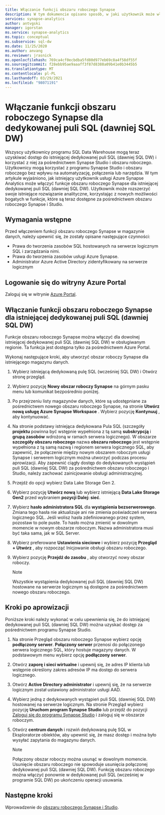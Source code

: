 ```yaml
---
title: Włączanie funkcji obszaru roboczego Synapse
description: W tym dokumencie opisano sposób, w jaki użytkownik może włączyć funkcje obszaru roboczego Synapse w istniejącej dedykowanej puli SQL (dawniej SQL DW).
services: synapse-analytics
author: antvgski
manager: igorstan
ms.service: synapse-analytics
ms.topic: conceptual
ms.subservice: sql-dw
ms.date: 11/25/2020
ms.author: anvang
ms.reviewer: jrasnick
ms.openlocfilehash: 769ca4cf0ecbdba5fd80d977eb69c8a4f58df55f
ms.sourcegitcommit: f28ebb95ae9aaaff3f87d8388a09b41e0b3445b5
ms.translationtype: MT
ms.contentlocale: pl-PL
ms.lasthandoff: 03/29/2021
ms.locfileid: "98071191"
---
```

# <a name="enabling-synapse-workspace-features-for-a-dedicated-sql-pool-formerly-sql-dw"></a>Włączanie funkcji obszaru roboczego Synapse dla dedykowanej puli SQL (dawniej SQL DW)

Wszyscy użytkownicy programu SQL Data Warehouse mogą teraz uzyskiwać dostęp do istniejącej dedykowanej puli SQL (dawniej SQL DW) i korzystać z niej za pośrednictwem Synapse Studio i obszaru roboczego. Użytkownicy mogą korzystać z programu Synapse Studio i obszaru roboczego bez wpływu na automatyzację, połączenia lub narzędzia. W tym artykule wyjaśniono, jak istniejący użytkownik usługi Azure Synapse Analytics może włączyć funkcje obszaru roboczego Synapse dla istniejącej dedykowanej puli SQL (dawniej SQL DW). Użytkownik może rozszerzyć swoje istniejące rozwiązanie analityczne, korzystając z nowych możliwości bogatych w funkcje, które są teraz dostępne za pośrednictwem obszaru roboczego Synapse i Studio.   

## <a name="prerequisites"></a>Wymagania wstępne
Przed włączeniem funkcji obszaru roboczego Synapse w magazynie danych, należy upewnić się, że zostały opisane następujące czynności:
- Prawa do tworzenia zasobów SQL hostowanych na serwerze logicznym SQL i zarządzania nimi.
- Prawa do tworzenia zasobów usługi Azure Synapse.
- Administrator Azure Active Directory zidentyfikowany na serwerze logicznym

## <a name="sign-in-to-the-azure-portal"></a>Logowanie się do witryny Azure Portal

Zaloguj się w witrynie [Azure Portal](https://portal.azure.com/).

## <a name="enabling-synapse-workspace-features-for-an-existing-dedicated-sql-pool-formerly-sql-dw"></a>Włączanie funkcji obszaru roboczego Synapse dla istniejącej dedykowanej puli SQL (dawniej SQL DW)

Funkcje obszaru roboczego Synapse można włączyć dla dowolnej istniejącej dedykowanej puli SQL (dawniej SQL DW) w obsługiwanym regionie. Ta funkcja jest dostępna tylko za pośrednictwem Azure Portal.

Wykonaj następujące kroki, aby utworzyć obszar roboczy Synapse dla istniejącego magazynu danych.
1. Wybierz istniejącą dedykowaną pulę SQL (wcześniej SQL DW) i Otwórz stronę przegląd.
2. Wybierz pozycję **Nowy obszar roboczy Synapse** na górnym pasku menu lub komunikat bezpośrednio poniżej.
3. Po przejrzeniu listy magazynów danych, które są udostępniane za pośrednictwem nowego obszaru roboczego Synapse, na stronie **Utwórz nową usługę Azure Synapse Workspace** . Wybierz pozycję **Kontynuuj** , aby kontynuować.
4. Na stronie podstawy istniejąca dedykowana Pula SQL (szczegóły **projektu** powinna być wstępnie wypełniona z tą samą **subskrypcją** i **grupą zasobów** wdrożoną w ramach serwera logicznego). W obszarze **szczegóły obszaru roboczego** nazwa **obszaru roboczego** jest wstępnie wypełniona z tą samą nazwą i regionem serwera logicznego SQL, aby zapewnić, że połączenie między nowym obszarem roboczym usługi Synapse i serwerem logicznym można utworzyć podczas procesu aprowizacji. Aby zapewnić ciągły dostęp do dedykowanych wystąpień puli SQL (dawniej SQL DW) za pośrednictwem obszaru roboczego i Studio, należy zachować zainicjowanie obsługi administracyjnej.
5. Przejdź do opcji wybierz Data Lake Storage Gen 2.
6. Wybierz pozycję **Utwórz nową** lub wybierz istniejącą **Data Lake Storage Gen2** przed wybraniem **pozycji Dalej: sieć**.
7. Wybierz **hasło administratora SQL** dla **wystąpienia bezserwerowego**. Zmiana tego hasła nie aktualizuje ani nie zmienia poświadczeń serwera logicznego SQL. Jeśli wolisz hasła zdefiniowanego przez system, pozostaw to pole puste. To hasło można zmienić w dowolnym momencie w nowym obszarze roboczym. Nazwa administratora musi być taka sama, jak w SQL Server.
8. Wybierz preferowane **Ustawienia sieciowe** i wybierz pozycję **Przegląd + Utwórz** , aby rozpocząć Inicjowanie obsługi obszaru roboczego.
9. Wybierz pozycję **Przejdź do zasobu** , aby otworzyć nowy obszar roboczy.

    > [!NOTE]
    > Wszystkie wystąpienia dedykowanej puli SQL (dawniej SQL DW) hostowane na serwerze logicznym są dostępne za pośrednictwem nowego obszaru roboczego.

## <a name="post-provisioning-steps"></a>Kroki po aprowizacji
Poniższe kroki należy wykonać w celu upewnienia się, że do istniejącej dedykowanej puli SQL (dawniej SQL DW) można uzyskać dostęp za pośrednictwem programu Synapse Studio.
1. Na stronie Przegląd obszaru roboczego Synapse wybierz opcję **podłączony serwer**. **Połączony serwer** przenosi do połączonego serwera logicznego SQL, który hostuje magazyny danych. W podstawowym menu wybierz opcję **podłączony serwer**.
2. Otwórz **zaporę i sieci wirtualne** i upewnij się, że adres IP klienta lub wstępnie określony zakres adresów IP ma dostęp do serwera logicznego.
3. Otwórz **Active Directory administrator** i upewnij się, że na serwerze logicznym został ustawiony administrator usługi AAD.
4. Wybierz jedną z dedykowanych wystąpień puli SQL (dawniej SQL DW) hostowanej na serwerze logicznym. Na stronie Przegląd wybierz pozycję **Uruchom program Synapse Studio** lub przejdź do pozycji [Zaloguj się do programu Synapse Studio](https://web.azuresynapse.net) i zaloguj się w obszarze roboczym.

5. Otwórz **centrum danych** i rozwiń dedykowaną pulę SQL w Eksploratorze obiektów, aby upewnić się, że masz dostęp i można było wysyłać zapytania do magazynu danych.

    > [!NOTE] 
    > Połączony obszar roboczy można usunąć w dowolnym momencie. Usunięcie obszaru roboczego nie spowoduje usunięcia połączonej dedykowanej puli SQL (dawniej SQL DW). Funkcję obszaru roboczego można włączyć ponownie w dedykowanej puli SQL (wcześniej w programie SQL DW) po ukończeniu operacji usuwania.

## <a name="next-steps"></a>Następne kroki
Wprowadzenie do [obszaru roboczego Synapse i Studio](../get-started.md).
